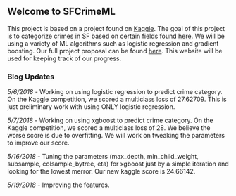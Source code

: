 ## Welcome to SFCrimeML

This project is based on a project found on [Kaggle](https://www.kaggle.com/c/sf-crime). The goal of this project is to categorize crimes in SF based on certain fields found [here](https://www.kaggle.com/c/sf-crime/data). We will be using a variety of ML algorithms such as logistic regression and gradient boosting. Our full project proposal can be found [here](https://docs.google.com/presentation/d/1gHHNm9W-lBiU_dxJtWkVJIJlVXD2OCxYvNTxZrpglJs/edit?usp=sharing). This website will be used for keeping track of our progress.

### Blog Updates

*5/6/2018* - Working on using logistic regression to predict crime category. On the Kaggle competition, we scored a multiclass loss of 27.62709. This is just preliminary work with using ONLY logistic regression.

*5/7/2018* - Working on using xgboost to predict crime category. On the Kaggle competition, we scored a multiclass loss of 28. We believe the worse score is due to overfitting. We will work on tweaking the parameters to improve our score.

*5/16/2018* - Tuning the parameters (max_depth, min_child_weight, subsample, colsample_bytree, eta) for xgboost just by a simple iteration and looking for the lowest merror. Our new kaggle score is 24.66142.

*5/19/2018* - Improving the features.
